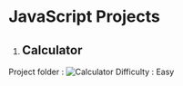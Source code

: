 # JavaScript Projects

1. ## Calculator
Project folder : ![Calculator](./calculator)
Difficulty : Easy